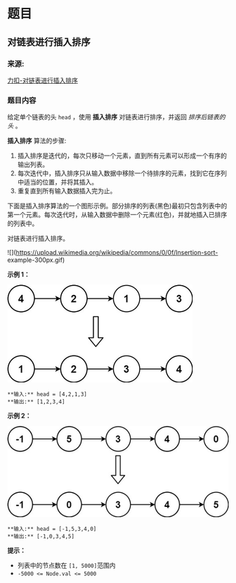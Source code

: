 # 题目

## 对链表进行插入排序

### 来源:

[力扣-对链表进行插入排序](https://leetcode.cn/problems/insertion-sort-list/description/)

### 题目内容

给定单个链表的头 `head` ，使用 **插入排序** 对链表进行排序，并返回  _排序后链表的头_  。

**插入排序**  算法的步骤:

  1. 插入排序是迭代的，每次只移动一个元素，直到所有元素可以形成一个有序的输出列表。
  2. 每次迭代中，插入排序只从输入数据中移除一个待排序的元素，找到它在序列中适当的位置，并将其插入。
  3. 重复直到所有输入数据插入完为止。

下面是插入排序算法的一个图形示例。部分排序的列表(黑色)最初只包含列表中的第一个元素。每次迭代时，从输入数据中删除一个元素(红色)，并就地插入已排序的列表中。

对链表进行插入排序。

![](https://upload.wikimedia.org/wikipedia/commons/0/0f/Insertion-sort-
example-300px.gif)



**示例 1：**

![](./sort1linked-list.jpg)

    
    
    **输入:** head = [4,2,1,3]
    **输出:** [1,2,3,4]

**示例  2：**

![](./sort2linked-list.jpg)

    
    
    **输入:** head = [-1,5,3,4,0]
    **输出:** [-1,0,3,4,5]



**提示：**

  * 列表中的节点数在 `[1, 5000]`范围内
  * `-5000 <= Node.val <= 5000`

